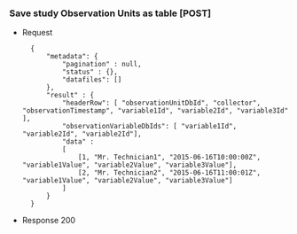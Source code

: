 ### Save study Observation Units as table [POST]

+ Request
    
        {
            "metadata": {
                "pagination" : null,
                "status" : {},
                "datafiles": []
            },
            "result" : {
                "headerRow": [ "observationUnitDbId", "collector", "observationTimestamp", "variable1Id", "variable2Id", "variable3Id" ],
                "observationVariableDbIds": [ "variable1Id", "variable2Id", "variable2Id"],
                "data" :
                [
                    [1, "Mr. Technician1", "2015-06-16T10:00:00Z", "variable1Value", "variable2Value", "variable3Value"],
                    [2, "Mr. Technician2", "2015-06-16T11:00:01Z", "variable1Value", "variable2Value", "variable3Value"]
                ]
            }
        }
        
+ Response 200

